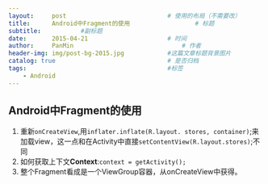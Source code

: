 ```yaml
---
layout:     post                            # 使用的布局（不需要改）
title:      Android中Fragment的使用                  # 标题
subtitle:           #副标题
date:       2015-04-21                      # 时间
author:     PanMin                              # 作者
header-img: img/post-bg-2015.jpg            #这篇文章标题背景图片
catalog: true                               # 是否归档
tags:                                       #标签
    - Android
---
```



## Android中Fragment的使用

1. 重新`onCreateView`,用`inflater.inflate(R.layout. stores, container)`;来加载view，这一点和在Activity中直接`setContentView(R.layout.stores)`;不同
2. 如何获取上下文**Context**:`context = getActivity();`
3. 整个Fragment看成是一个ViewGroup容器，从onCreateView中获得。